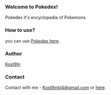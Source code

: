 ### Welcome to Pokedex!
Pokedex it's encyclopedia of Pokemons.

### How to use?
you can use [Pokedex here](http://kost9in.github.io/Pokedex/demo/).

### Author
[Kost9In](http://tihov.com.ua/)

### Contact
Contact with me - Kost9inbi4@gmail.com or [here](https://vk.com/leenss).